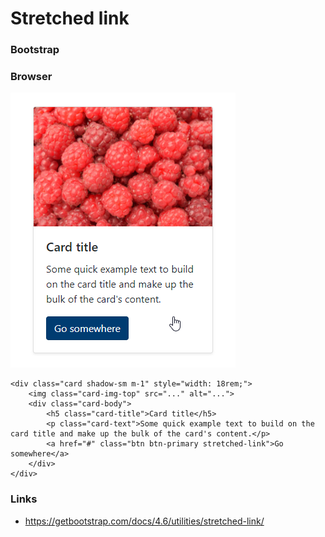 # Stretched link

### Bootstrap

### Browser
![stretched-link](screenshots/stretched-link-browser.png)

```
<div class="card shadow-sm m-1" style="width: 18rem;">
    <img class="card-img-top" src="..." alt="...">
    <div class="card-body">
        <h5 class="card-title">Card title</h5>
        <p class="card-text">Some quick example text to build on the card title and make up the bulk of the card's content.</p>
        <a href="#" class="btn btn-primary stretched-link">Go somewhere</a>
    </div>
</div>
```

### Links
- https://getbootstrap.com/docs/4.6/utilities/stretched-link/
